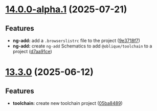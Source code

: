 # [14.0.0-alpha.1](https://github.com/oblique-bit/oblique/compare/sds-13.3.1_release-major_14.0.0__bxzrj_2025-07-11T135102...14.0.0-alpha.1) (2025-07-21)

## Features

- **ng-add:** add a `.browserslistrc` file to the project ([9e3718f7](https://github.com/oblique-bit/oblique/commit/9e3718f718ce43bd6c2058357d972f5db5442f4c))
- **ng-add:** create `ng-add` Schematics to add `@oblique/toolchain` to a project ([d7aa91ce](https://github.com/oblique-bit/oblique/commit/d7aa91ce04d34f75590f350659b5581a2448b3f7))

# [13.3.0](https://github.com/oblique-bit/oblique/compare/13.2.3...13.3.0) (2025-06-12)

## Features

- **toolchain:** create new toolchain project ([05ba8489](https://github.com/oblique-bit/oblique/commit/05ba8489dbcec466521212f6ae16ae18777b9c20))
